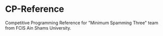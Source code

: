 # CP-Reference
Competitive Programming Reference for "Minimum Spamming Three" team from FCIS Ain Shams University.
